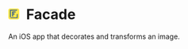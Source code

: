 # <img src="./design/AppIcon.png" width="22px">&ensp;Facade
An iOS app that decorates and transforms an image.
